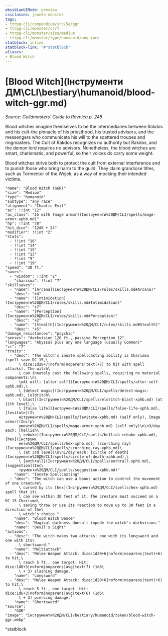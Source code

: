 ```yaml
---
obsidianUIMode: preview
cssclasses: json5e-monster
tags:
- ttrpg-cli/compendium/src/5e/ggr
- ttrpg-cli/monster/cr/7
- ttrpg-cli/monster/size/medium
- ttrpg-cli/monster/type/humanoid/any-race
statblock: inline
statblock-link: "#^statblock"
aliases:
- Blood Witch
---
```

# [Blood Witch](Інструменти ДМ\CLI\bestiary\humanoid/blood-witch-ggr.md)
*Source: Guildmasters' Guide to Ravnica p. 248*  

Blood witches imagine themselves to be the intermediaries between Rakdos and his cult-the pinnacle of his priesthood, his trusted advisors, and the messengers who communicate his will to the scattered troupes and ringmasters. The Cult of Rakdos recognizes no authority but Rakdos, and the demon lord requires no advisors. Nonetheless, the blood witches are smart, charismatic, and powerful, so their voices do carry some weight.

Blood witches strive both to protect the cult from external interference and to punish those who bring harm to the guild. They claim grandiose titles, such as Tormentor of the Wojek, as a way of mocking their intended victims.

```statblock
"name": "Blood Witch (GGR)"
"size": "Medium"
"type": "humanoid"
"subtype": "any race"
"alignment": "Chaotic Evil"
"ac": !!int "12"
"ac_class": "15 with [mage armor](Інструменти%20ДМ/CLI/spells/mage-armor-xphb.md)"
"hp": !!int "78"
"hit_dice": "12d8 + 24"
"modifier": !!int "2"
"stats":
  - !!int "16"
  - !!int "14"
  - !!int "15"
  - !!int "13"
  - !!int "9"
  - !!int "19"
"speed": "30 ft."
"saves":
  - "wisdom": !!int "2"
  - "charisma": !!int "7"
"skillsaves":
  - "name": "[Arcana](Інструменти%20ДМ/CLI/rules/skills.md#Arcana)"
    "desc": "+4"
  - "name": "[Intimidation](Інструменти%20ДМ/CLI/rules/skills.md#Intimidation)"
    "desc": "+7"
  - "name": "[Perception](Інструменти%20ДМ/CLI/rules/skills.md#Perception)"
    "desc": "+2"
  - "name": "[Stealth](Інструменти%20ДМ/CLI/rules/skills.md#Stealth)"
    "desc": "+5"
"damage_resistances": "psychic"
"senses": "darkvision 120 ft., passive Perception 12"
"languages": "Abyssal plus any one language (usually Common)"
"cr": "7"
"traits":
  - "desc": "The witch's innate spellcasting ability is Charisma (spell save DC 15,\
      \ dice:1d20+7|noform|noparens|text(+7) to hit with spell attacks). The witch\
      \ can innately cast the following spells, requiring no material components:\n\
      \nAt will: [alter self](Інструменти%20ДМ/CLI/spells/alter-self-xphb.md),\
      \ [detect magic](Інструменти%20ДМ/CLI/spells/detect-magic-xphb.md), [eldritch\
      \ blast](Інструменти%20ДМ/CLI/spells/eldritch-blast-xphb.md) (at 11th level),\
      \ [false life](Інструменти%20ДМ/CLI/spells/false-life-xphb.md), [levitate](І\
      нструменти%20ДМ/CLI/spells/levitate-xphb.md) (self only), [mage armor](Інстр\
      ументи%20ДМ/CLI/spells/mage-armor-xphb.md) (self only)\n\n3/day each: [hellish\
      \ rebuke](Інструменти%20ДМ/CLI/spells/hellish-rebuke-xphb.md), [hex](Інструм\
      енти%20ДМ/CLI/spells/hex-xphb.md), [scorching ray](Інструменти%20ДМ/CLI/spells/scorching-ray-xphb.md)\
      \ (at 3rd level)\n\n1/day each: [circle of death](Інструменти%20ДМ/CLI/spells/circle-of-death-xphb.md),\
      \ [enthrall](Інструменти%20ДМ/CLI/spells/enthrall-xphb.md), [suggestion](Інс\
      трументи%20ДМ/CLI/spells/suggestion-xphb.md)"
    "name": "Innate Spellcasting"
  - "desc": "The witch can use a bonus action to control the movement of one creature\
      \ cursed by its [hex](Інструменти%20ДМ/CLI/spells/hex-xphb.md) spell that it\
      \ can see within 30 feet of it. The creature must succeed on a DC 15 Charisma\
      \ saving throw or use its reaction to move up to 30 feet in a direction of the\
      \ witch's choice."
    "name": "Blood Witch Dance"
  - "desc": "Magical darkness doesn't impede the witch's darkvision."
    "name": "Devil's Sight"
"actions":
  - "desc": "The witch makes two attacks: one with its longsword and one with its\
      \ shortsword."
    "name": "Multiattack"
  - "desc": "Melee Weapon Attack: dice:1d20+6|noform|noparens|text(+6) to hit,\
      \ reach 5 ft., one target. Hit: dice:1d8+3|noform|noparens|avg|text(7) (1d8\
      \ + 3) slashing damage."
    "name": "Longsword"
  - "desc": "Melee Weapon Attack: dice:1d20+6|noform|noparens|text(+6) to hit,\
      \ reach 5 ft., one target. Hit: dice:1d6+3|noform|noparens|avg|text(6) (1d6\
      \ + 3) piercing damage."
    "name": "Shortsword"
"source":
  - "GGR"
"image": "Інструменти%20ДМ/CLI/bestiary/humanoid/token/blood-witch-ggr.webp"
```
^statblock